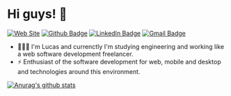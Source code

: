 # Hi guys! 🐺 

[![Web Site](https://img.shields.io/badge/Web%20Site-lgrdev-132249)](https://lgrdev.com/)
[![Github Badge](https://img.shields.io/badge/-lucaslgr-black?style=flat-square&logo=Github&logoColor=white&link=https://github.com/lucaslgr/)](https://github.com/lucaslgr/)
[![LinkedIn Badge](https://img.shields.io/badge/-lucaslgr-blue?style=flat-square&logo=Linkedin&logoColor=white&link=https://https://www.linkedin.com/in/lucas-guimar%C3%A3es-rocha-a30282132/)](https://www.linkedin.com/in/lucas-guimar%C3%A3es-rocha-a30282132/)
[![Gmail Badge](https://img.shields.io/badge/-lucaslgr1206@gmail.com-c14438?style=flat-square&logo=Gmail&logoColor=white&link=mailto:lucaslgr1206@gmail.com)](mailto:lejoaoconte@gmail.com)

- 👨🏽‍💻 I'm Lucas and currenctly I'm studying engineering and working like a web software development freelancer. 
- ⚡ Enthusiast of the software development for web, mobile and desktop and technologies around this environment.

[![Anurag's github stats](https://github-readme-stats.vercel.app/api/?username=lucaslgr&repo=lucaslgr&count_private=true&show_icons=true&theme=algolia)](https://github.com/anuraghazra/github-readme-stats)




<!--
**lucaslgr/lucaslgr** is a ✨ _special_ ✨ repository because its `README.md` (this file) appears on your GitHub profile.
-->
 
